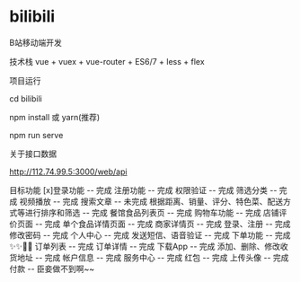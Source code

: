 # bilibili
B站移动端开发

技术栈
vue + vuex + vue-router + ES6/7 + less + flex

项目运行

cd bilibili

npm install 或 yarn(推荐)

npm run serve

关于接口数据

http://112.74.99.5:3000/web/api


目标功能
[x]登录功能 -- 完成
 注册功能 -- 完成
 权限验证 -- 完成
 筛选分类 -- 完成
 视频播放 -- 完成
 搜索文章 -- 未完成
 根据距离、销量、评分、特色菜、配送方式等进行排序和筛选 -- 完成
 餐馆食品列表页 -- 完成
 购物车功能 -- 完成
 店铺评价页面 -- 完成
 单个食品详情页面 -- 完成
 商家详情页 -- 完成
 登录、注册 -- 完成
 修改密码 -- 完成
 个人中心 -- 完成
 发送短信、语音验证 -- 完成
 下单功能 -- 完成 ✨✨🎉🎉
 订单列表 -- 完成
 订单详情 -- 完成
 下载App -- 完成
 添加、删除、修改收货地址 -- 完成
 帐户信息 -- 完成
 服务中心 -- 完成
 红包 -- 完成
 上传头像 -- 完成
 付款 -- 臣妾做不到啊~~
